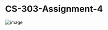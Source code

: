 # CS-303-Assignment-4
![image](https://github.com/Rylee04/CS-303-Assignment-4/assets/91209853/601ee060-4b0c-4b4f-9f40-36a4daa2d6d3)
